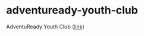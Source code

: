 # adventuready-youth-club
AdventuReady Youth Club ([link](https://tina.codekit.org/adventuready-youth-club))
